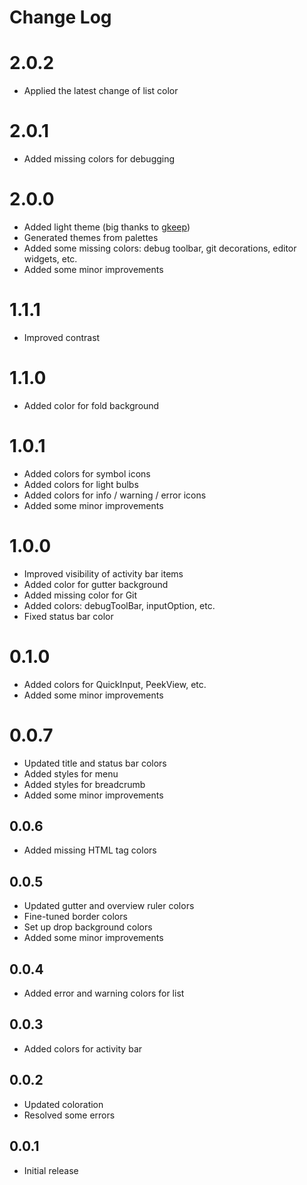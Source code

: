 # Change Log


# 2.0.2
- Applied the latest change of list color


# 2.0.1
- Added missing colors for debugging


# 2.0.0
- Added light theme (big thanks to [gkeep](https://github.com/gkeep))
- Generated themes from palettes
- Added some missing colors: debug toolbar, git decorations, editor widgets, etc.
- Added some minor improvements


# 1.1.1
- Improved contrast


# 1.1.0
- Added color for fold background


# 1.0.1
- Added colors for symbol icons
- Added colors for light bulbs
- Added colors for info / warning / error icons
- Added some minor improvements


# 1.0.0
- Improved visibility of activity bar items
- Added color for gutter background
- Added missing color for Git
- Added colors: debugToolBar, inputOption, etc.
- Fixed status bar color


# 0.1.0
- Added colors for QuickInput, PeekView, etc.
- Added some minor improvements


# 0.0.7
- Updated title and status bar colors
- Added styles for menu
- Added styles for breadcrumb
- Added some minor improvements


## 0.0.6
- Added missing HTML tag colors


## 0.0.5
- Updated gutter and overview ruler colors
- Fine-tuned border colors
- Set up drop background colors
- Added some minor improvements


## 0.0.4
- Added error and warning colors for list


## 0.0.3
- Added colors for activity bar


## 0.0.2
- Updated coloration
- Resolved some errors


## 0.0.1
- Initial release
